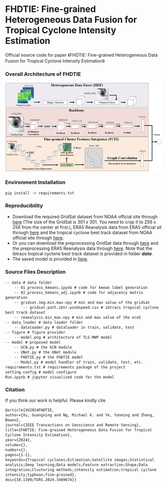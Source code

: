#  FHDTIE: Fine-grained Heterogeneous Data Fusion for Tropical Cyclone Intensity Estimation

Official source code for paper 《FHDTIE: Fine-grained Heterogeneous Data Fusion for Tropical Cyclone Intensity Estimation》
### Overall Architecture of FHDTIE
![image](https://github.com/xuguangning1218/FHDTIE/blob/master/figure/model.png)

### Environment Installation
```
pip install -r requirements.txt
```  
### Reproducibility 
* Download the required GridSat dataset from NOAA official site through [here](<https://www.ncei.noaa.gov/products/gridded-geostationary-brightness-temperature> "here") (The size of the GridSat is 301 x 301. You need to crop it to 256 x 256 from the center at first.), ERA5 Reanalysis data from ERA5 official sit through [here](<https://cds.climate.copernicus.eu/cdsapp#!/dataset/reanalysis-era5-pressure-levels?tab=overview> "here") and the tropical cyclone best track dataset from NOAA official site through [here](<https://www.ncdc.noaa.gov/ibtracs/>  "here"). 
* Or you can download the preprocessing GridSat data through [here](<https://pan.baidu.com/s/1ADa_P7atzMJ7xvmFDfclCw?pwd=j5g8#list/path=%2FTFG-Net%2Fdata> "here") and the preprocessing ERA5 Reanalysis data through [here](<https://pan.baidu.com/s/1rizZvfEieYrnh5KiHXUzuw?pwd=yfcj#list/path=%2FFHDTIE%2Fdata> "here"). Note that the ibtracs tropical cyclone best track dataset is provided in folder ***data***.
* The saved model is provided in [here](<https://pan.baidu.com/s/1rizZvfEieYrnh5KiHXUzuw?pwd=yfcj#list/path=%2FFHDTIE%2Fmodel_saver&parentPath=%2F> "here").


###  Source Files Description

```
-- data # data folder
	-- 01_process_kmeans.ipynb # code for kmean label generation
	-- 02_process_kmeans_adj.ipynb # code for adjacency matrix generation
	-- gridsat.img.min.max.npy # min and max value of the gridsat
    	-- gridsat.path.ibtr.windspeed.csv # ibtracs tropical cyclone best track dataset
	-- reanalysis.min_max.npy # min and max value of the era5
-- data_loader # data loader folder
	-- dataloader.py # dataloader in train, validate, test
-- figure # figure provider
	-- model.png # architecture of TLS-MWP model 
-- model # proposed model
	-- GCN.py # the GCN module
	-- UNet.py # the UNet module
    -- FHDTIE.py # the FHDTIE model
	-- Model.py # model handler of train, validate, test, etc.
requirements.txt # requirements package of the project
setting.config # model configure
Run.ipynb # jupyter visualized code for the model
```

###  Citation
If you think our work is helpful. Please kindly cite
```
@article{XU2024FHDTIE,
author={Xu, Guangning and Ng, Michael K. and Ye, Yunming and Zhang, Bowen},
journal={IEEE Transactions on Geoscience and Remote Sensing}, 
title={FHDTIE: Fine-grained Heterogeneous Data Fusion for Tropical Cyclone Intensity Estimation}, 
year={2024},
volume={},
number={},
pages={1-1},
keywords={Tropical cyclones;Estimation;Satellite images;Statistical analysis;Deep learning;Data models;Feature extraction;Shape;Data integration;Clustering methods;intensity estimation;tropical cyclone intensity;typhoon;fine-grained},
doi={10.1109/TGRS.2024.3489674}}
```
